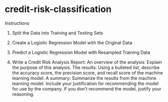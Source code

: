 # credit-risk-classification
Instructions

1.  Split the Data into Training and Testing Sets

2.  Create a Logistic Regression Model with the Original Data

3.  Predict a Logistic Regression Model with Resampled Training Data

4.  Write a Credit Risk Analysis Report: 
    An overview of the analysis: Explain the purpose of this analysis.
    The results: Using a bulleted list, describe the accuracy score, the precision score, and recall score of the machine learning model.
    A summary: Summarize the results from the machine learning model. Include your justification for recommending the model for use by the company. If you          don’t recommend the model, justify your reasoning.



